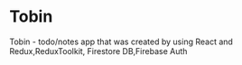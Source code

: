 # Tobin

Tobin - todo/notes app that was created by using React and Redux,ReduxToolkit, Firestore DB,Firebase Auth
